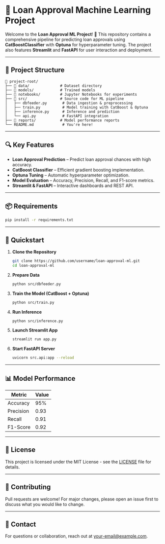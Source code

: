 # 🏦 Loan Approval Machine Learning Project

Welcome to the **Loan Approval ML Project**! 🚀 This repository contains a comprehensive pipeline for predicting loan approvals using **CatBoostClassifier** with **Optuna** for hyperparameter tuning. The project also features **Streamlit** and **FastAPI** for user interaction and deployment.

---

## 🧰 Project Structure
```
📂 project-root/
├── 📁 data/              # Dataset directory
├── 📁 models/            # Trained models
├── 📁 notebooks/         # Jupyter Notebooks for experiments
├── 📁 src/               # Source code for ML pipeline
│   ├── dbfeeder.py       # Data ingestion & preprocessing
│   ├── train.py          # Model training with CatBoost & Optuna
│   ├── inference.py      # Inference and prediction
│   └── api.py            # FastAPI integration
├── 📁 reports/           # Model performance reports
└── README.md             # You're here! 
```

---

## 🔍 Key Features
- **Loan Approval Prediction** – Predict loan approval chances with high accuracy.
- **CatBoost Classifier** – Efficient gradient boosting implementation.
- **Optuna Tuning** – Automatic hyperparameter optimization.
- **Model Evaluation** – Accuracy, Precision, Recall, and F1-score metrics.
- **Streamlit & FastAPI** – Interactive dashboards and REST API.

---

## 📦 Requirements
```bash
pip install -r requirements.txt
```

---

## 🚀 Quickstart
1. **Clone the Repository**
   ```bash
   git clone https://github.com/username/loan-approval-ml.git
   cd loan-approval-ml
   ```
2. **Prepare Data**
   ```bash
   python src/dbfeeder.py
   ```
3. **Train the Model (CatBoost + Optuna)**
   ```bash
   python src/train.py
   ```
4. **Run Inference**
   ```bash
   python src/inference.py
   ```
5. **Launch Streamlit App**
   ```bash
   streamlit run app.py
   ```
6. **Start FastAPI Server**
   ```bash
   uvicorn src.api:app --reload
   ```

---

## 📊 Model Performance
| Metric         | Value          |
|----------------|----------------|
| Accuracy       | 95%            |
| Precision      | 0.93           |
| Recall         | 0.91           |
| F1-Score       | 0.92           |

---

## 📜 License
This project is licensed under the MIT License - see the [LICENSE](LICENSE) file for details.

---

## 🤝 Contributing
Pull requests are welcome! For major changes, please open an issue first to discuss what you would like to change.

---

## 📧 Contact
For questions or collaboration, reach out at [your-email@example.com](mailto:your-email@example.com).

